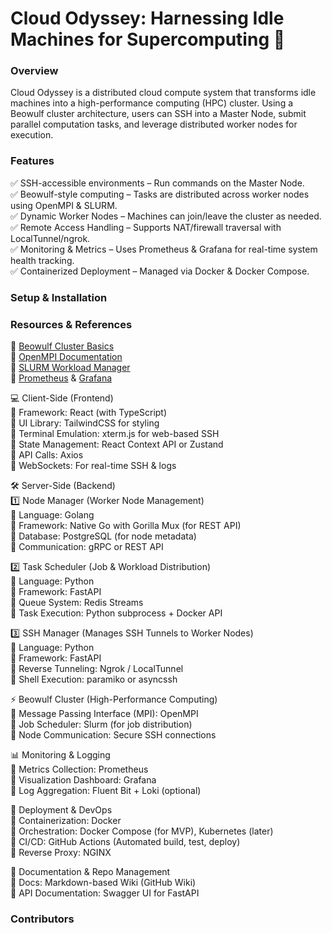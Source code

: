 # Cloud Odyssey: Harnessing Idle Machines for Supercomputing 🚀

### Overview
Cloud Odyssey is a distributed cloud compute system that transforms idle machines into a high-performance computing (HPC) cluster. Using a Beowulf cluster architecture, users can SSH into a Master Node, submit parallel computation tasks, and leverage distributed worker nodes for execution.

### Features

✅ SSH-accessible environments – Run commands on the Master Node.   
✅ Beowulf-style computing – Tasks are distributed across worker nodes using OpenMPI & SLURM.   
✅ Dynamic Worker Nodes – Machines can join/leave the cluster as needed.    
✅ Remote Access Handling – Supports NAT/firewall traversal with LocalTunnel/ngrok.   
✅ Monitoring & Metrics – Uses Prometheus & Grafana for real-time system health tracking.   
✅ Containerized Deployment – Managed via Docker & Docker Compose.

### Setup & Installation

### Resources & References
📖 [Beowulf Cluster Basics](https://www.linux.com/training-tutorials/building-beowulf-cluster-just-13-steps/)   
📖 [OpenMPI Documentation](https://www.open-mpi.org/faq/)   
📖 [SLURM Workload Manager](https://slurm.schedmd.com/documentation.html)   
📖 [Prometheus](https://prometheus.io/docs/introduction/overview/) & [Grafana](https://grafana.com/docs/)

💻 Client-Side (Frontend)   
🔹 Framework: React (with TypeScript)   
🔹 UI Library: TailwindCSS for styling   
🔹 Terminal Emulation: xterm.js for web-based SSH   
🔹 State Management: React Context API or Zustand   
🔹 API Calls: Axios   
🔹 WebSockets: For real-time SSH & logs

🛠 Server-Side (Backend)    
1️⃣ Node Manager (Worker Node Management)   
🔹 Language: Golang   
🔹 Framework: Native Go with Gorilla Mux (for REST API)   
🔹 Database: PostgreSQL (for node metadata)   
🔹 Communication: gRPC or REST API

2️⃣ Task Scheduler (Job & Workload Distribution)   
🔹 Language: Python   
🔹 Framework: FastAPI   
🔹 Queue System: Redis Streams   
🔹 Task Execution: Python subprocess + Docker API

3️⃣ SSH Manager (Manages SSH Tunnels to Worker Nodes)   
🔹 Language: Python   
🔹 Framework: FastAPI   
🔹 Reverse Tunneling: Ngrok / LocalTunnel   
🔹 Shell Execution: paramiko or asyncssh

⚡ Beowulf Cluster (High-Performance Computing)   
🔹 Message Passing Interface (MPI): OpenMPI   
🔹 Job Scheduler: Slurm (for job distribution)   
🔹 Node Communication: Secure SSH connections

📊 Monitoring & Logging   
🔹 Metrics Collection: Prometheus    
🔹 Visualization Dashboard: Grafana    
🔹 Log Aggregation: Fluent Bit + Loki (optional)

🚀 Deployment & DevOps   
🔹 Containerization: Docker    
🔹 Orchestration: Docker Compose (for MVP), Kubernetes (later)   
🔹 CI/CD: GitHub Actions (Automated build, test, deploy)   
🔹 Reverse Proxy: NGINX

📜 Documentation & Repo Management   
🔹 Docs: Markdown-based Wiki (GitHub Wiki)    
🔹 API Documentation: Swagger UI for FastAPI

### Contributors